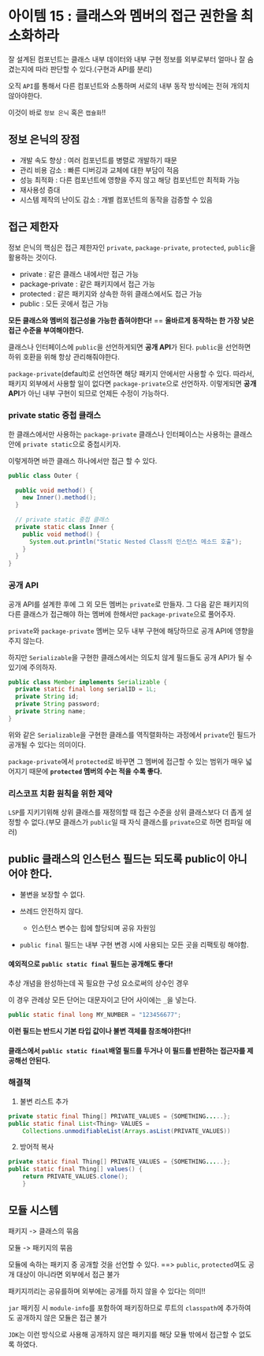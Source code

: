 # 아이템 15 : 클래스와 멤버의 접근 권한을 최소화하라
잘 설계된 컴포넌트는 클래스 내부 데이터와 내부 구현 정보를 외부로부터 얼마나 잘 숨겼는지에 따라 판단할 수 있다.(구현과 API를 분리)

오직 `API`를 통해서 다른 컴포넌트와 소통하며 서로의 내부 동작 방식에는 전혀 개의치 않아야한다.

이것이 바로 `정보 은닉` 혹은 `캡슐화`!!

## 정보 은닉의 장점
* 개발 속도 향상 : 여러 컴포넌트를 병렬로 개발하기 때문
* 관리 비용 감소 : 빠른 디버깅과 교체에 대한 부담이 적음
* 성능 최적화 : 다른 컴포넌트에 영향을 주지 않고 해당 컴포넌트만 최적화 가능
* 재사용성 증대 
* 시스템 제작의 난이도 감소 : 개별 컴포넌트의 동작을 검증할 수 있음

## 접근 제한자
정보 은닉의 핵심은 접근 제한자인 `private`, `package-private`, `protected`, `public`을 활용하는 것이다.
* private : 같은 클래스 내에서만 접근 가능
* package-private : 같은 패키지에서 접근 가능
* protected : 같은 패키지와 상속한 하위 클래스에서도 접근 가능
* public : 모든 곳에서 접근 가능

**모든 클래스와 멤버의 접근성을 가능한 좁혀야한다!** == **올바르게 동작하는 한 가장 낮은 접근 수준을 부여해야한다.**

클래스나 인터페이스에 `public`을 선언하게되면 **공개 API**가 된다. `public`을 선언하면 하위 호환을 위해 항상 관리해줘야한다.

`package-private`(default)로 선언하면 해당 패키지 안에서만 사용할 수 있다. 
따라서, 패키지 외부에서 사용할 일이 없다면 `package-private`으로 선언하자. 이렇게되면 **공개 API**가 아닌 내부 구현이 되므로 언제든 수정이 가능하다.

### private static 중첩 클래스
한 클래스에서만 사용하는 `package-private` 클래스나 인터페이스는 사용하는 클래스 안에 `private static`으로 중첩시키자.

이렇게하면 바깐 클래스 하나에서만 접근 할 수 있다.

```java
public class Outer {
  
  public void method() {
    new Inner().method();
  }
  
  // private static 중첩 클래스
  private static class Inner {
    public void method() {
      System.out.println("Static Nested Class의 인스턴스 메소드 호출");
    }
  }
}
```

### 공개 API
공개 API를 설계한 후에 그 외 모든 멤버는 `private`로 만들자. 그 다음 같은 패키지의 다른 클래스가 접근해야 하는 멤버에 한해서만 `package-private`으로 풀어주자.

`private`와 `package-private` 멤버는 모두 내부 구현에 해당하므로 공개 API에 영향을 주지 않는다.

하지만 `Serializable`을 구현한 클래스에서는 의도치 않게 필드들도 공개 API가 될 수 있기에 주의하자.

```java
public class Member implements Serializable {
  private static final long serialID = 1L;
  private String id;
  private String password;
  private String name;
}
```

위와 같은 `Serializable`을 구현한 클래스를 역직렬화하는 과정에서 `private`인 필드가 공개될 수 있다는 의미이다.

`package-private`에서 `protected`로 바꾸면 그 멤버에 접근할 수 있는 범위가 매우 넓어지기 때문에 **`protected` 멤버의 수는 적을 수록 좋다.**

### 리스코프 치환 원칙을 위한 제약
`LSP`를 지키기위해 상위 클래스를 재정의할 때 접근 수준을 상위 클래스보다 더 좁게 설정할 수 없다.(부모 클래스가 `public`일 때 자식 클래스를 `private`으로 하면 컴파일 에러)

## public 클래스의 인스턴스 필드는 되도록 public이 아니어야 한다.
* 불변을 보장할 수 없다.
* 쓰레드 안전하지 않다.
    - 인스턴스 변수는 힙에 할당되며 공유 자원임
    
* `public final` 필드는 내부 구현 변경 시에 사용되는 모든 곳을 리팩토링 해야함.

#### 예외적으로 `public static final` 필드는 공개해도 좋다!
추상 개념을 완성하는데 꼭 필요한 구성 요소로써의 상수인 경우

이 경우 관례상 모든 단어는 대문자이고 단어 사이에는 `_`을 넣는다.

```java
public static final long MY_NUMBER = "123456677";
```

**이런 필드는 반드시 기본 타입 값이나 불변 객체를 참조해야한다!!**

#### 클래스에서 `public static final`배열 필드를 두거나 이 필드를 반환하는 접근자를 제공해선 안된다.

### 해결책
1. 불변 리스트 추가
   
```java
private static final Thing[] PRIVATE_VALUES = {SOMETHING.....};
public static final List<Thing> VALUES = 
    Collections.unmodifiableList(Arrays.asList(PRIVATE_VALUES))
```

2. 방어적 복사
```java
private static final Thing[] PRIVATE_VALUES = {SOMETHING.....};
public static final Thing[] values() {
    return PRIVATE_VALUES.clone();
    }
```

## 모듈 시스템
패키지 -> 클래스의 묶음

모듈 -> 패키지의 묶음

모듈에 속하는 패키지 중 공개할 것을 선언할 수 있다.
==> `public`, `protected`여도 공개 대상이 아니라면 외부에서 접근 불가

패키지끼리는 공유를하며 외부에는 공개를 하지 않을 수 있다는 의미!!

`jar` 패키징 시 `module-info`를 포함하여 패키징하므로 루트의 `classpath`에 추가하여도 공개하지 않은 모듈은 접근 불가

`JDK`는 이런 방식으로 사용해 공개하지 않은 패키지를 해당 모듈 밖에서 접근할 수 없도록 하였다.